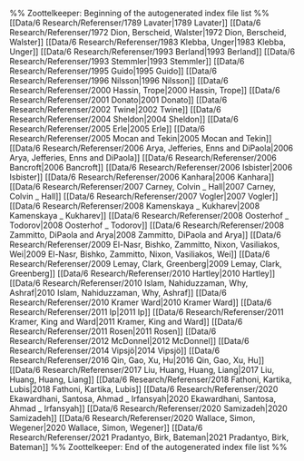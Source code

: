 %% Zoottelkeeper: Beginning of the autogenerated index file list  %%
 [[Data/6 Research/Referenser/1789 Lavater|1789 Lavater]]
 [[Data/6 Research/Referenser/1972 Dion, Berscheid, Walster|1972 Dion, Berscheid, Walster]]
 [[Data/6 Research/Referenser/1983 Klebba, Unger|1983 Klebba, Unger]]
 [[Data/6 Research/Referenser/1993 Berland|1993 Berland]]
 [[Data/6 Research/Referenser/1993 Stemmler|1993 Stemmler]]
 [[Data/6 Research/Referenser/1995 Guido|1995 Guido]]
 [[Data/6 Research/Referenser/1996 Nilsson|1996 Nilsson]]
 [[Data/6 Research/Referenser/2000 Hassin, Trope|2000 Hassin, Trope]]
 [[Data/6 Research/Referenser/2001 Donato|2001 Donato]]
 [[Data/6 Research/Referenser/2002 Twine|2002 Twine]]
 [[Data/6 Research/Referenser/2004 Sheldon|2004 Sheldon]]
 [[Data/6 Research/Referenser/2005 Erle|2005 Erle]]
 [[Data/6 Research/Referenser/2005 Mocan and Tekin|2005 Mocan and Tekin]]
 [[Data/6 Research/Referenser/2006 Arya, Jefferies, Enns and DiPaola|2006 Arya, Jefferies, Enns and DiPaola]]
 [[Data/6 Research/Referenser/2006 Bancroft|2006 Bancroft]]
 [[Data/6 Research/Referenser/2006 Isbister|2006 Isbister]]
 [[Data/6 Research/Referenser/2006 Kanhara|2006 Kanhara]]
 [[Data/6 Research/Referenser/2007 Carney, Colvin _ Hall|2007 Carney, Colvin _ Hall]]
 [[Data/6 Research/Referenser/2007 Vogler|2007 Vogler]]
 [[Data/6 Research/Referenser/2008 Kamenskaya _ Kukharev|2008 Kamenskaya _ Kukharev]]
 [[Data/6 Research/Referenser/2008 Oosterhof _ Todorov|2008 Oosterhof _ Todorov]]
 [[Data/6 Research/Referenser/2008 Zammitto, DiPaola and Arya|2008 Zammitto, DiPaola and Arya]]
 [[Data/6 Research/Referenser/2009 El-Nasr, Bishko, Zammitto, Nixon, Vasiliakos, Wei|2009 El-Nasr, Bishko, Zammitto, Nixon, Vasiliakos, Wei]]
 [[Data/6 Research/Referenser/2009 Lemay, Clark, Greenberg|2009 Lemay, Clark, Greenberg]]
 [[Data/6 Research/Referenser/2010 Hartley|2010 Hartley]]
 [[Data/6 Research/Referenser/2010 Islam, Nahiduzzaman, Why, Ashraf|2010 Islam, Nahiduzzaman, Why, Ashraf]]
 [[Data/6 Research/Referenser/2010 Kramer Ward|2010 Kramer Ward]]
 [[Data/6 Research/Referenser/2011 Ip|2011 Ip]]
 [[Data/6 Research/Referenser/2011 Kramer, King and Ward|2011 Kramer, King and Ward]]
 [[Data/6 Research/Referenser/2011 Rosen|2011 Rosen]]
 [[Data/6 Research/Referenser/2012 McDonnel|2012 McDonnel]]
 [[Data/6 Research/Referenser/2014 Vipsjö|2014 Vipsjö]]
 [[Data/6 Research/Referenser/2016 Qin, Gao, Xu, Hu|2016 Qin, Gao, Xu, Hu]]
 [[Data/6 Research/Referenser/2017 Liu, Huang, Huang, Liang|2017 Liu, Huang, Huang, Liang]]
 [[Data/6 Research/Referenser/2018 Fathoni, Kartika, Lubis|2018 Fathoni, Kartika, Lubis]]
 [[Data/6 Research/Referenser/2020 Ekawardhani, Santosa, Ahmad _ Irfansyah|2020 Ekawardhani, Santosa, Ahmad _ Irfansyah]]
 [[Data/6 Research/Referenser/2020 Samizadeh|2020 Samizadeh]]
 [[Data/6 Research/Referenser/2020 Wallace, Simon, Wegener|2020 Wallace, Simon, Wegener]]
 [[Data/6 Research/Referenser/2021 Pradantyo, Birk, Bateman|2021 Pradantyo, Birk, Bateman]]
%% Zoottelkeeper: End of the autogenerated index file list  %%
